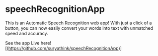 # speechRecognitionApp
  This is an Automatic Speech Recognition web app! With just a click of a button, you can now easily convert your words into text with unmatched speed and accuracy.

See the app Live here![(https://github.com/suryathink/speechRecognitionApp)] 
